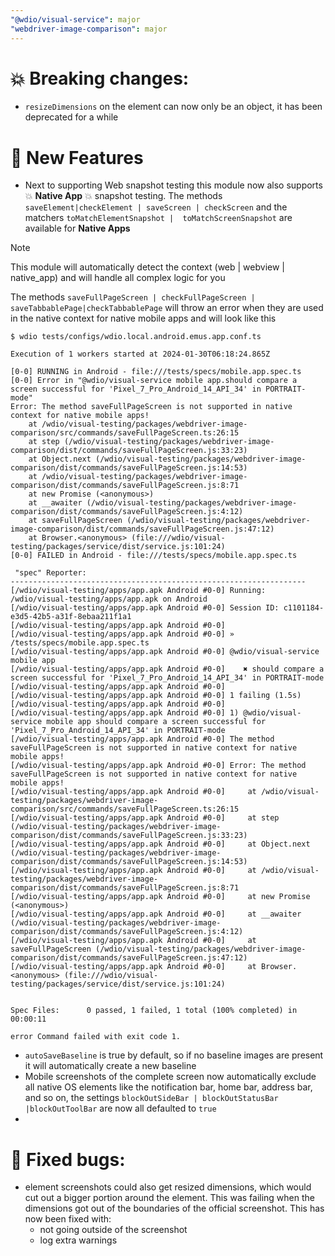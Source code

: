 ```yaml
---
"@wdio/visual-service": major
"webdriver-image-comparison": major
---
```


# 💥 Breaking changes:
- `resizeDimensions` on the element can now only be an object, it has been deprecated for a while

# 💅 New Features
- Next to supporting Web snapshot testing this module now also supports 💥 **Native App** 💥 snapshot testing. The methods `saveElement|checkElement | saveScreen | checkScreen` and the matchers `toMatchElementSnapshot |  toMatchScreenSnapshot` are available for **Native Apps**

> [!NOTE]
>  This module will automatically detect the context (web | webview | native_app) and will handle all complex logic for you

  The methods `saveFullPageScreen | checkFullPageScreen | saveTabbablePage|checkTabbablePage` will throw an error when they are used in the native context for native mobile apps and will look like this

```logs
$ wdio tests/configs/wdio.local.android.emus.app.conf.ts

Execution of 1 workers started at 2024-01-30T06:18:24.865Z

[0-0] RUNNING in Android - file:///tests/specs/mobile.app.spec.ts
[0-0] Error in "@wdio/visual-service mobile app.should compare a screen successful for 'Pixel_7_Pro_Android_14_API_34' in PORTRAIT-mode"
Error: The method saveFullPageScreen is not supported in native context for native mobile apps!
    at /wdio/visual-testing/packages/webdriver-image-comparison/src/commands/saveFullPageScreen.ts:26:15
    at step (/wdio/visual-testing/packages/webdriver-image-comparison/dist/commands/saveFullPageScreen.js:33:23)
    at Object.next (/wdio/visual-testing/packages/webdriver-image-comparison/dist/commands/saveFullPageScreen.js:14:53)
    at /wdio/visual-testing/packages/webdriver-image-comparison/dist/commands/saveFullPageScreen.js:8:71
    at new Promise (<anonymous>)
    at __awaiter (/wdio/visual-testing/packages/webdriver-image-comparison/dist/commands/saveFullPageScreen.js:4:12)
    at saveFullPageScreen (/wdio/visual-testing/packages/webdriver-image-comparison/dist/commands/saveFullPageScreen.js:47:12)
    at Browser.<anonymous> (file:///wdio/visual-testing/packages/service/dist/service.js:101:24)
[0-0] FAILED in Android - file:///tests/specs/mobile.app.spec.ts

 "spec" Reporter:
------------------------------------------------------------------
[/wdio/visual-testing/apps/app.apk Android #0-0] Running: /wdio/visual-testing/apps/app.apk on Android
[/wdio/visual-testing/apps/app.apk Android #0-0] Session ID: c1101184-e3d5-42b5-a31f-8ebaa211f1a1
[/wdio/visual-testing/apps/app.apk Android #0-0]
[/wdio/visual-testing/apps/app.apk Android #0-0] » /tests/specs/mobile.app.spec.ts
[/wdio/visual-testing/apps/app.apk Android #0-0] @wdio/visual-service mobile app
[/wdio/visual-testing/apps/app.apk Android #0-0]    ✖ should compare a screen successful for 'Pixel_7_Pro_Android_14_API_34' in PORTRAIT-mode
[/wdio/visual-testing/apps/app.apk Android #0-0]
[/wdio/visual-testing/apps/app.apk Android #0-0] 1 failing (1.5s)
[/wdio/visual-testing/apps/app.apk Android #0-0]
[/wdio/visual-testing/apps/app.apk Android #0-0] 1) @wdio/visual-service mobile app should compare a screen successful for 'Pixel_7_Pro_Android_14_API_34' in PORTRAIT-mode
[/wdio/visual-testing/apps/app.apk Android #0-0] The method saveFullPageScreen is not supported in native context for native mobile apps!
[/wdio/visual-testing/apps/app.apk Android #0-0] Error: The method saveFullPageScreen is not supported in native context for native mobile apps!
[/wdio/visual-testing/apps/app.apk Android #0-0]     at /wdio/visual-testing/packages/webdriver-image-comparison/src/commands/saveFullPageScreen.ts:26:15
[/wdio/visual-testing/apps/app.apk Android #0-0]     at step (/wdio/visual-testing/packages/webdriver-image-comparison/dist/commands/saveFullPageScreen.js:33:23)
[/wdio/visual-testing/apps/app.apk Android #0-0]     at Object.next (/wdio/visual-testing/packages/webdriver-image-comparison/dist/commands/saveFullPageScreen.js:14:53)
[/wdio/visual-testing/apps/app.apk Android #0-0]     at /wdio/visual-testing/packages/webdriver-image-comparison/dist/commands/saveFullPageScreen.js:8:71
[/wdio/visual-testing/apps/app.apk Android #0-0]     at new Promise (<anonymous>)
[/wdio/visual-testing/apps/app.apk Android #0-0]     at __awaiter (/wdio/visual-testing/packages/webdriver-image-comparison/dist/commands/saveFullPageScreen.js:4:12)
[/wdio/visual-testing/apps/app.apk Android #0-0]     at saveFullPageScreen (/wdio/visual-testing/packages/webdriver-image-comparison/dist/commands/saveFullPageScreen.js:47:12)
[/wdio/visual-testing/apps/app.apk Android #0-0]     at Browser.<anonymous> (file:///wdio/visual-testing/packages/service/dist/service.js:101:24)


Spec Files:      0 passed, 1 failed, 1 total (100% completed) in 00:00:11  

error Command failed with exit code 1.
```
- `autoSaveBaseline` is true by default, so if no baseline images are present it will automatically create a new baseline
- Mobile screenshots of the complete screen now automatically exclude all native OS elements like the notification bar, home bar, address bar, and so on, the settings `blockOutSideBar | blockOutStatusBar |blockOutToolBar` are now all defaulted to `true`
- 

# 🐛 Fixed bugs:
- element screenshots could also get resized dimensions, which would cut out a bigger portion around the element. This was failing when the dimensions got out of the boundaries of the official screenshot. This has now been fixed with:
  - not going outside of the screenshot
  - log extra warnings
